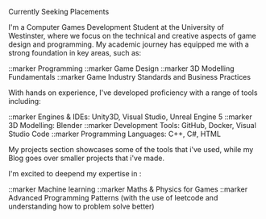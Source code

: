 Currently Seeking Placements


I'm a Computer Games Development Student at the University of Westinster, where we focus on the technical and creative aspects of game design and programming. My academic journey has 
equipped me with a strong foundation in key areas, such as:

::marker 
Programming
::marker
Game Design
::marker
3D Modelling Fundamentals
::marker
Game Industry Standards and Business Practices

With hands on experience, I've developed proficiency with a range of tools including:

::marker 
Engines & IDEs: Unity3D, Visual Studio, Unreal Engine 5
::marker
3D Modelling: Blender
::marker
Development Tools: GitHub, Docker, Visual Studio Code
::marker
Programming Languages: C++, C#, HTML

My projects section showcases some of the tools that i've used, while my Blog goes over smaller projects that i've made.

I'm excited to deepend my expertise in :

::marker 
Machine learning
::marker
Maths & Physics for Games
::marker
Advanced Programming Patterns (with the use of leetcode and understanding how to problem solve better)